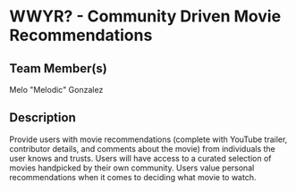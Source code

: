 # WWYR? - Community Driven Movie Recommendations

## Team Member(s)
Melo "Melodic" Gonzalez

## Description
Provide users with movie recommendations (complete with YouTube trailer, contributor details, and comments about the movie) from individuals the user knows and trusts. Users will have access to a curated selection of movies handpicked by their own community. Users value personal recommendations when it comes to deciding what movie to watch.

